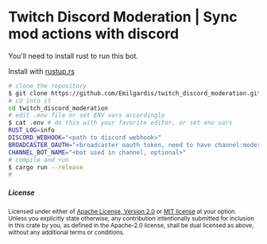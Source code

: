 Twitch Discord Moderation | Sync mod actions with discord
============================================

You'll need to install rust to run this bot.

Install with [rustup.rs](https://rustup.rs/)

```bash
# clone the repository
$ git clone https://github.com/Emilgardis/twitch_discord_moderation.git
# cd into it
cd twitch_discord_moderation
# edit .env file or set ENV vars accordingly
$ cat .env # do this with your favorite editor, or set env vars
RUST_LOG=info
DISCORD_WEBHOOK="<path to discord webhook>"
BROADCASTER_OAUTH="<broadcaster oauth token, need to have channel:moderate>"
CHANNEL_BOT_NAME="<bot used in channel, optional>"
# compile and run
$ cargo run --release
#
```

<h5> License </h5>

<sup>
Licensed under either of <a href="LICENSE-APACHE">Apache License, Version
2.0</a> or <a href="LICENSE-MIT">MIT license</a> at your option.
</sup>

<br>

<sub>
Unless you explicitly state otherwise, any contribution intentionally submitted
for inclusion in this crate by you, as defined in the Apache-2.0 license, shall
be dual licensed as above, without any additional terms or conditions.
</sub>